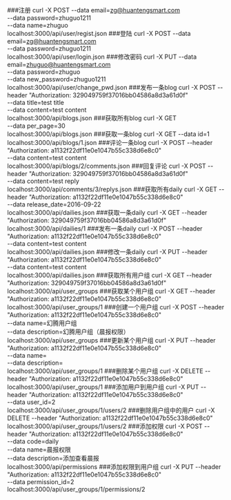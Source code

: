 ###注册
curl -X POST --data email=zg@huantengsmart.com \
--data password=zhuguo1211 \
--data name=zhuguo \
localhost:3000/api/user/regist.json
###登陆
curl -X POST --data email=zg@huantengsmart.com \
--data password=zhuguo1211 \
localhost:3000/api/user/login.json
###修改密码
curl -X PUT --data email=zhuguo@huantengsmart.com \
--data password=zhuguo \
--data new_password=zhuguo1211 \
localhost:3000/api/user/change_pwd.json
###发布一条blog
curl -X POST --header "Authorization: 329049759f37016bb04586a8d3a61d0f" \
--data title=test title \
--data content=test content \
localhost:3000/api/blogs.json
###获取所有blog
curl -X GET \
--data per_page=30 \
localhost:3000/api/blogs.json
###获取一条blog
curl -X GET --data id=1 \
localhost:3000/api/blogs/1.json
###评论一条blog
curl -X POST --header "Authorization: a1132f22df11e0e1047b55c338d6e8c0" \
--data content=test content \
localhost:3000/api/blogs/2/comments.json
###回复评论
curl -X POST --header "Authorization: 329049759f37016bb04586a8d3a61d0f" \
--data content=test reply \
localhost:3000/api/comments/3/replys.json
###获取所有daily
curl -X GET --header "Authorization: a1132f22df11e0e1047b55c338d6e8c0" \
--data release_date=2016-09-22 \
localhost:3000/api/dailies.json
###获取一条daily
curl -X GET --header "Authorization: 329049759f37016bb04586a8d3a61d0f" \
localhost:3000/api/dailies/1
###发布一条daily
curl -X POST --header "Authorization: a1132f22df11e0e1047b55c338d6e8c0" \
--data content=test content \
localhost:3000/api/dailies.json
###修改一条daily
curl -X PUT --header "Authorization: a1132f22df11e0e1047b55c338d6e8c0" \
--data content=test content \
localhost:3000/api/dailies.json
###获取所有用户组
curl -X GET --header "Authorization: 329049759f37016bb04586a8d3a61d0f" \
localhost:3000/api/user_groups
###获取某个用户组
curl -X GET --header "Authorization: a1132f22df11e0e1047b55c338d6e8c0" \
localhost:3000/api/user_groups/1
###创建一个用户组
curl -X POST --header "Authorization: a1132f22df11e0e1047b55c338d6e8c0" \
--data name=幻腾用户组 \
--data description=幻腾用户组（晨报权限） \
localhost:3000/api/user_groups
###更新某个用户组
curl -X PUT --header "Authorization: a1132f22df11e0e1047b55c338d6e8c0" \
--data name= \
--data description= \
localhost:3000/api/user_groups/1
###删除某个用户组
curl -X DELETE --header "Authorization: a1132f22df11e0e1047b55c338d6e8c0" \
localhost:3000/api/user_groups/1
###添加用户到用户组
curl -X PUT --header "Authorization: a1132f22df11e0e1047b55c338d6e8c0" \
--data user_id=2 \
localhost:3000/api/user_groups/1/users/2
###删除用户组中的用户
curl -X DELETE --header "Authorization: a1132f22df11e0e1047b55c338d6e8c0" \
localhost:3000/api/user_groups/1/users/2
###添加权限
curl -X POST --header "Authorization: a1132f22df11e0e1047b55c338d6e8c0" \
--data code=daily \
--data name=晨报权限 \
--data description=添加查看晨报 \
localhost:3000/api/permissions
###添加权限到用户组
curl -X PUT --header "Authorization: a1132f22df11e0e1047b55c338d6e8c0" \
--data permission_id=2 \
localhost:3000/api/user_groups/1/permissions/2
